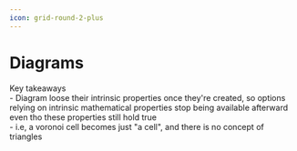```yaml
---
icon: grid-round-2-plus
---
```


# Diagrams

Key takeaways\
\- Diagram loose their intrinsic properties once they're created, so options relying on intrinsic mathematical properties stop being available afterward even tho these properties still hold true\
\- i.e, a voronoi cell becomes just "a cell", and there is no concept of triangles
